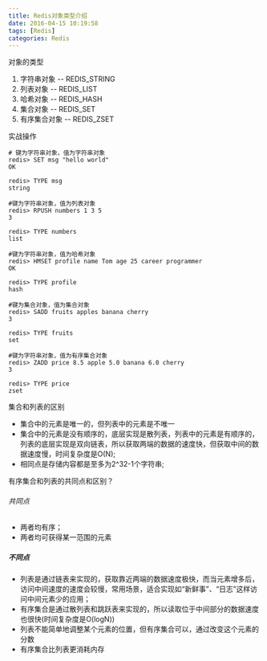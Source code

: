 ```yaml
---
title: Redis对象类型介绍
date: 2016-04-15 10:19:58
tags: [Redis]
categories: Redis
---
```

对象的类型
1. 字符串对象 -- REDIS_STRING
2. 列表对象 -- REDIS_LIST
3. 哈希对象 -- REDIS_HASH
4. 集合对象 -- REDIS_SET
5. 有序集合对象 -- REDIS_ZSET

实战操作
```
# 键为字符串对象，值为字符串对象
redis> SET msg "hello world"
OK

redis> TYPE msg
string

#键为字符串对象，值为列表对象
redis> RPUSH numbers 1 3 5
3

redis> TYPE numbers
list

#键为字符串对象，值为哈希对象
redis> HMSET profile name Tom age 25 career programmer
OK

redis> TYPE profile
hash

#键为集合对象，值为集合对象
redis> SADD fruits apples banana cherry
3

redis> TYPE fruits
set

#键为字符串对象，值为有序集合对象
redis> ZADD price 8.5 apple 5.0 banana 6.0 cherry
3

redis> TYPE price
zset
```
集合和列表的区别
- 集合中的元素是唯一的，但列表中的元素是不唯一
- 集合中的元素是没有顺序的，底层实现是散列表，列表中的元素是有顺序的，列表的底层实现是双向链表，所以获取两端的数据的速度快，但获取中间的数据速度慢，时间复杂度是O(N);
- 相同点是存储内容都是至多为2^32-1个字符串;

有序集合和列表的共同点和区别？
###### 共同点
- 两者均有序；
- 两者均可获得某一范围的元素

##### 不同点
- 列表是通过链表来实现的，获取靠近两端的数据速度极快，而当元素增多后，访问中间速度的速度会较慢，常用场景，适合实现如“新鲜事”、“日志”这样访问中间元素少的应用；
- 有序集合是通过散列表和跳跃表来实现的，所以读取位于中间部分的数据速度也很快(时间复杂度是O(logN))
- 列表不能简单地调整某个元素的位置，但有序集合可以，通过改变这个元素的分数
- 有序集合比列表更消耗内存

